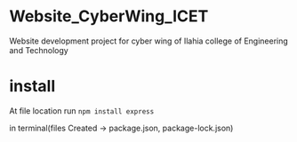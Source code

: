 # Website_CyberWing_ICET
Website development project for cyber wing of Ilahia college of Engineering and Technology


# install
At file location run 
`npm install express`

in terminal(files Created -> package.json, package-lock.json)
